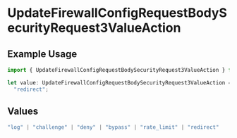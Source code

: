 # UpdateFirewallConfigRequestBodySecurityRequest3ValueAction

## Example Usage

```typescript
import { UpdateFirewallConfigRequestBodySecurityRequest3ValueAction } from "@vercel/sdk/models/operations/updatefirewallconfig.js";

let value: UpdateFirewallConfigRequestBodySecurityRequest3ValueAction =
  "redirect";
```

## Values

```typescript
"log" | "challenge" | "deny" | "bypass" | "rate_limit" | "redirect"
```